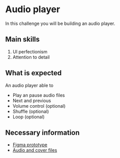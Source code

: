 # Audio player

In this challenge you will be building an audio player.

## Main skills

1. UI perfectionism
2. Attention to detail

## What is expected

An audio player able to

- Play an pause audio files
- Next and previous
- Volume control (optional)
- Shuffle (optional)
- Loop (optional)

## Necessary information

- [Figma prototype](https://www.figma.com/file/jbkDpuET4jQVQmJZqN8Hgd/Dev-challenge---Media-player?type=design&node-id=201%3A4165&t=98lin7BvmyS01ouM-1)
- [Audio and cover files](./audio-player-assets.zip)
